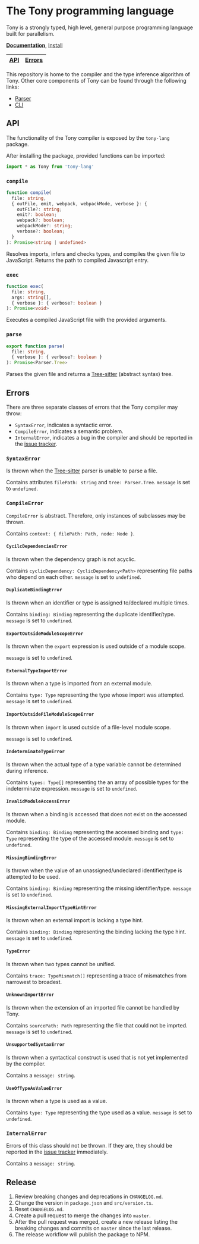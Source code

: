 # The Tony programming language

Tony is a strongly typed, high level, general purpose programming language built for parallelism.

[**Documentation**](https://tony-lang.github.io/), [Install](https://tony-lang.github.io/docs/cli/install)

| [API](#api) | [Errors](#errors) |
| ----------- | ----------------- |

This repository is home to the compiler and the type inference algorithm of Tony. Other core components of Tony can be found through the following links:

* [Parser](https://github.com/tony-lang/tree-sitter-tony)
* [CLI](https://github.com/tony-lang/cli)

## API

The functionality of the Tony compiler is exposed by the `tony-lang` package.

After installing the package, provided functions can be imported:

```js
import * as Tony from 'tony-lang'
```

### `compile`

```ts
function compile(
  file: string,
  { outFile, emit, webpack, webpackMode, verbose }: {
    outFile?: string;
    emit?: boolean;
    webpack?: boolean;
    webpackMode?: string;
    verbose?: boolean;
  }
): Promise<string | undefined>
```

Resolves imports, infers and checks types, and compiles the given file to JavaScript. Returns the path to compiled Javascript entry.

### `exec`

```ts
function exec(
  file: string,
  args: string[],
  { verbose }: { verbose?: boolean }
): Promise<void>
```

Executes a compiled JavaScript file with the provided arguments.

### `parse`

```ts
export function parse(
  file: string,
  { verbose }: { verbose?: boolean }
): Promise<Parser.Tree>
```

Parses the given file and returns a [Tree-sitter](https://tree-sitter.github.io/tree-sitter/) (abstract syntax) tree.

## Errors

There are three separate classes of errors that the Tony compiler may throw:

* `SyntaxError`, indicates a syntactic error.
* `CompileError`, indicates a semantic problem.
* `InternalError`, indicates a bug in the compiler and should be reported in the [issue tracker](https://github.com/tony-lang/tony/issues).

### `SyntaxError`

Is thrown when the [Tree-sitter](https://tree-sitter.github.io/tree-sitter/) parser is unable to parse a file.

Contains attributes `filePath: string` and `tree: Parser.Tree`. `message` is set to `undefined`.

### `CompileError`

`CompileError` is abstract. Therefore, only instances of subclasses may be thrown.

Contains `context: { filePath: Path, node: Node }`.

#### `CycilcDependenciesError`

Is thrown when the dependency graph is not acyclic.

Contains `cyclicDependency: CyclicDependency<Path>` representing file paths who depend on each other. `message` is set to `undefined`.

#### `DuplicateBindingError`

Is thrown when an identifier or type is assigned to/declared multiple times.

Contains `binding: Binding` representing the duplicate identifier/type. `message` is set to `undefined`.

#### `ExportOutsideModuleScopeError`

Is thrown when the `export` expression is used outside of a module scope.

`message` is set to `undefined`.

#### `ExternalTypeImportError`

Is thrown when a type is imported from an external module.

Contains `type: Type` representing the type whose import was attempted. `message` is set to `undefined`.

#### `ImportOutsideFileModuleScopeError`

Is thrown when `import` is used outside of a file-level module scope.

`message` is set to `undefined`.

#### `IndeterminateTypeError`

Is thrown when the actual type of a type variable cannot be determined during inference.

Contains `types: Type[]` representing the an array of possible types for the indeterminate expression. `message` is set to `undefined`.

#### `InvalidModuleAccessError`

Is thrown when a binding is accessed that does not exist on the accessed module.

Contains `binding: Binding` representing the accessed binding and `type: Type` representing the type of the accessed module. `message` is set to `undefined`.

#### `MissingBindingError`

Is thrown when the value of an unassigned/undeclared identifier/type is attempted to be used.

Contains `binding: Binding` representing the missing identifier/type. `message` is set to `undefined`.

#### `MissingExternalImportTypeHintError`

Is thrown when an external import is lacking a type hint.

Contains `binding: Binding` representing the binding lacking the type hint. `message` is set to `undefined`.

#### `TypeError`

Is thrown when two types cannot be unified.

Contains `trace: TypeMismatch[]` representing a trace of mismatches from narrowest to broadest.

#### `UnknownImportError`

Is thrown when the extension of an imported file cannot be handled by Tony.

Contains `sourcePath: Path` representing the file that could not be imprted. `message` is set to `undefined`.

#### `UnsupportedSyntaxError`

Is thrown when a syntactical construct is used that is not yet implemented by the compiler.

Contains a `message: string`.

#### `UseOfTypeAsValueError`

Is thrown when a type is used as a value.

Contains `type: Type` representing the type used as a value. `message` is set to `undefined`.

### `InternalError`

Errors of this class should not be thrown. If they are, they should be reported in the [issue tracker](https://github.com/tony-lang/tony/issues) immediately.

Contains a `message: string`.

## Release

1. Review breaking changes and deprecations in `CHANGELOG.md`.
1. Change the version in `package.json` and `src/version.ts`.
1. Reset `CHANGELOG.md`.
1. Create a pull request to merge the changes into `master`.
1. After the pull request was merged, create a new release listing the breaking changes and commits on `master` since the last release.
2. The release workflow will publish the package to NPM.
